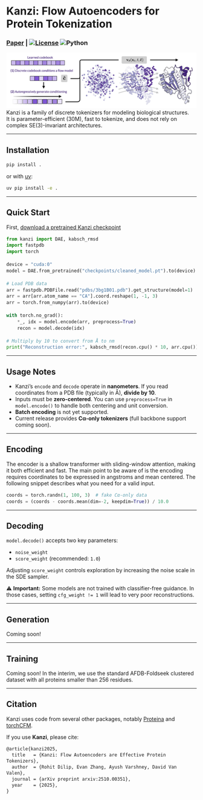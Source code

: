 # Kanzi: Flow Autoencoders for Protein Tokenization
### [Paper](https://arxiv.org/pdf/2510.00351) | [![License](https://img.shields.io/badge/license-MIT-blue.svg)](LICENSE) ![Python](https://img.shields.io/badge/python-3.10|3.11|3.12-blue)

![Kanzi schematic](assets/figure1.png)
Kanzi is a family of discrete tokenizers for modeling biological structures.  
It is parameter-efficient (30M), fast to tokenize, and does not rely on complex SE(3)-invariant architectures.


---

## Installation

```bash
pip install .
```

or with [uv](https://github.com/astral-sh/uv):

```bash
uv pip install -e .
```
---

## Quick Start

First, [download a pretrained Kanzi checkpoint](https://drive.google.com/uc?export=download&id=1ZOcqJ9E3aC-m6letqXR3iruNBMzMKAEm)


```python
from kanzi import DAE, kabsch_rmsd
import fastpdb
import torch

device = "cuda:0"
model = DAE.from_pretrained("checkpoints/cleaned_model.pt").to(device).eval()

# Load PDB data
arr = fastpdb.PDBFile.read("pdbs/3bg1B01.pdb").get_structure(model=1)
arr = arr[arr.atom_name == "CA"].coord.reshape(1, -1, 3)
arr = torch.from_numpy(arr).to(device)

with torch.no_grad():
    *_, idx = model.encode(arr, preprocess=True)
    recon = model.decode(idx)

# Multiply by 10 to convert from Å to nm
print("Reconstruction error:", kabsch_rmsd(recon.cpu() * 10, arr.cpu()))
```

---

## Usage Notes

- Kanzi’s `encode` and `decode` operate in **nanometers**. If you read coordinates from a PDB file (typically in Å), **divide by 10**.  
- Inputs must be **zero-centered**. You can use `preprocess=True` in `model.encode()` to handle both centering and unit conversion.  
- **Batch encoding** is not yet supported.  
- Current release provides **Cα-only tokenizers** (full backbone support coming soon).

---

## Encoding

The encoder is a shallow transformer with sliding-window attention, making it both efficient and fast. The main point to be aware of is the encoding requires coordinates to be expressed in angstroms and mean centered. The following snippet describes what you need for a valid input.

```python
coords = torch.randn(1, 100, 3)  # fake Cα-only data
coords = (coords - coords.mean(dim=-2, keepdim=True)) / 10.0
```

---

## Decoding

`model.decode()` accepts two key parameters:

- `noise_weight`  
- `score_weight` (recommended: `1.0`)

Adjusting `score_weight` controls exploration by increasing the noise scale in the SDE sampler.  

⚠️ **Important:** Some models are not trained with classifier-free guidance. In those cases, setting `cfg_weight != 1` will lead to very poor reconstructions.

---

## Generation

Coming soon!

---

## Training

Coming soon! In the interim, we use the standard AFDB-Foldseek clustered dataset with all proteins smaller than 256 residues. 

---

## Citation

Kanzi uses code from several other packages, notably [Proteina](https://github.com/NVIDIA-Digital-Bio/proteina) and [torchCFM](https://github.com/atong01/conditional-flow-matching). 

If you use **Kanzi**, please cite:

```
@article{kanzi2025,
  title   = {Kanzi: Flow Autoencoders are Effective Protein Tokenizers},
  author  = {Rohit Dilip, Evan Zhang, Ayush Varshney, David Van Valen},
  journal = {arXiv preprint arxiv:2510.00351},
  year    = {2025},
}
```
